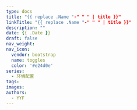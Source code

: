 ```yaml
---
type: docs
title: "{{ replace .Name "-" " " | title }}"
linkTitle: "{{ replace .Name "-" " " | title }}"
description: ""
date: {{ .Date }}
draft: false
nav_weight: 
nav_icon:
  vendor: bootstrap
  name: toggles
  color: '#e24d0e'
series:
  - 环境配置
tags:
images:
authors:
  - YYF
---
```


<!--more-->
